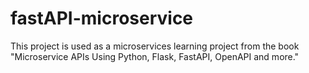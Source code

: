 # fastAPI-microservice

This project is used as a microservices learning project from the book "Microservice APIs Using Python, Flask, FastAPI, OpenAPI and more."
